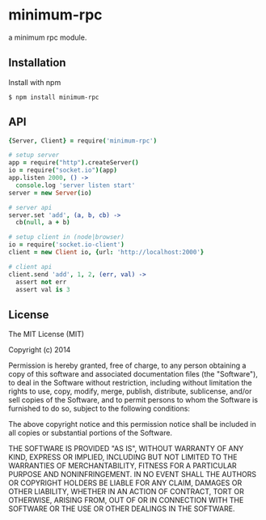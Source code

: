 # minimum-rpc

a minimum rpc module.

## Installation

  Install with npm

    $ npm install minimum-rpc

## API

```coffeescript
{Server, Client} = require('minimum-rpc')

# setup server
app = require("http").createServer()
io = require("socket.io")(app)
app.listen 2000, () ->
  console.log 'server listen start'
server = new Server(io)

# server api
server.set 'add', (a, b, cb) ->
  cb(null, a + b)

# setup client in (node|browser)
io = require('socket.io-client')
client = new Client io, {url: 'http://localhost:2000'}

# client api
client.send 'add', 1, 2, (err, val) ->
  assert not err
  assert val is 3
```


## License

  The MIT License (MIT)

  Copyright (c) 2014 <copyright holders>

  Permission is hereby granted, free of charge, to any person obtaining a copy
  of this software and associated documentation files (the "Software"), to deal
  in the Software without restriction, including without limitation the rights
  to use, copy, modify, merge, publish, distribute, sublicense, and/or sell
  copies of the Software, and to permit persons to whom the Software is
  furnished to do so, subject to the following conditions:

  The above copyright notice and this permission notice shall be included in
  all copies or substantial portions of the Software.

  THE SOFTWARE IS PROVIDED "AS IS", WITHOUT WARRANTY OF ANY KIND, EXPRESS OR
  IMPLIED, INCLUDING BUT NOT LIMITED TO THE WARRANTIES OF MERCHANTABILITY,
  FITNESS FOR A PARTICULAR PURPOSE AND NONINFRINGEMENT. IN NO EVENT SHALL THE
  AUTHORS OR COPYRIGHT HOLDERS BE LIABLE FOR ANY CLAIM, DAMAGES OR OTHER
  LIABILITY, WHETHER IN AN ACTION OF CONTRACT, TORT OR OTHERWISE, ARISING FROM,
  OUT OF OR IN CONNECTION WITH THE SOFTWARE OR THE USE OR OTHER DEALINGS IN
  THE SOFTWARE.